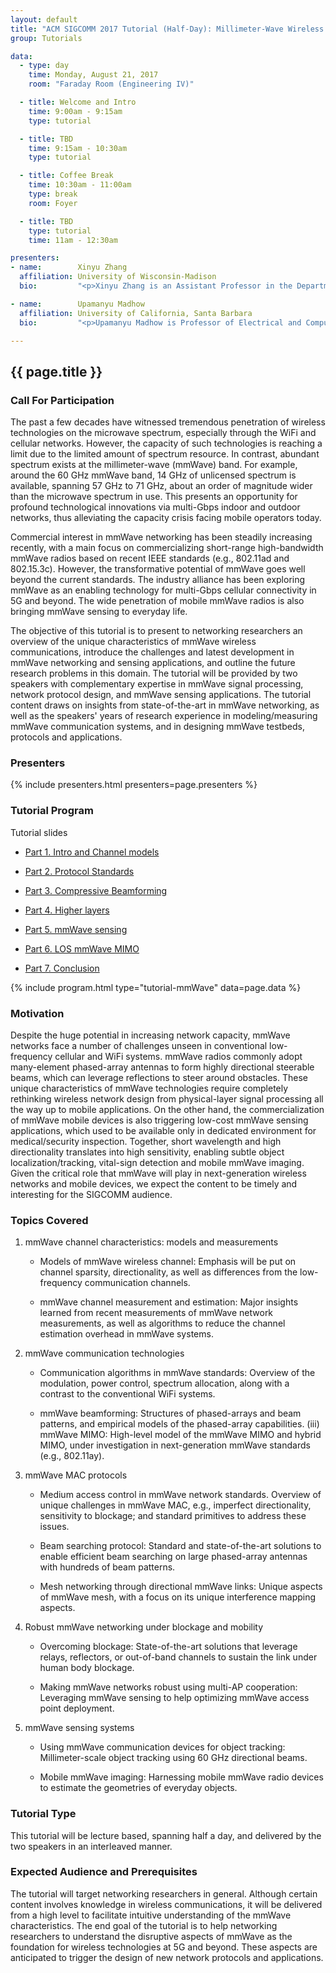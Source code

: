 ```yaml
---
layout: default
title: "ACM SIGCOMM 2017 Tutorial (Half-Day): Millimeter-Wave Wireless Networking and Sensing"
group: Tutorials

data:
  - type: day
    time: Monday, August 21, 2017
    room: "Faraday Room (Engineering IV)"

  - title: Welcome and Intro
    time: 9:00am - 9:15am
    type: tutorial

  - title: TBD
    time: 9:15am - 10:30am
    type: tutorial

  - title: Coffee Break
    time: 10:30am - 11:00am
    type: break
    room: Foyer

  - title: TBD
    type: tutorial
    time: 11am - 12:30am

presenters:
- name:        Xinyu Zhang
  affiliation: University of Wisconsin-Madison
  bio:         "<p>Xinyu Zhang is an Assistant Professor in the Department of Electrical and Computer Engineering at the University of Wisconsin-Madison. He received his Ph.D. degree in Computer Science and Engineering from the University of Michigan in 2012. His research interest lies in wireless systems and ubiquitous computing, and more specifically in (i) designing next-generation wireless architectures based on millimeter-wave, large-scale distributed antennas, and physical-layer informed protocols; (ii) designing ubiquitous computing systems that leverage wireless signals to sense micro-locations and micro-activities at near-vision precision.  His research work has been regularly published in top conferences in these areas, especially ACM MobiCom, MobiSys, USENIX NSDI, and IEEE INFOCOM. He is the recipient of ACM MobiCom Best Paper Award in 2011, NSF CAREER Award in 2014, and Google Faculty Research Award in 2017.</p>"

- name:        Upamanyu Madhow
  affiliation: University of California, Santa Barbara
  bio:         "<p>Upamanyu Madhow is Professor of Electrical and Computer Engineering at the University of California, Santa Barbara. His research interests broadly span communications, signal processing and networking, with current emphasis on millimeter wave communication, and on distributed and bio-inspired approaches to networking and inference. He received his bachelor's degree in electrical engineering from the Indian Institute of Technology, Kanpur, in 1985, and his Ph. D. degree in electrical engineering from the University of Illinois, Urbana-Champaign in 1990. He has worked as a research scientist at Bell Communications Research, Morristown, NJ, and as a faculty at the University of Illinois, Urbana-Champaign.  Dr. Madhow is a recipient of the 1996 NSF CAREER award, and co-recipient of the 2012 IEEE Marconi prize paper award in wireless communications. He has served as Associate Editor for the IEEE Transactions on Communications, the IEEE Transactions on Information Theory, and the IEEE Transactions on Information Forensics and Security. He is the author of two textbooks published by Cambridge University Press, Fundamentals of Digital Communication (2008) and Introduction to Communication Systems (2014).</p>"

---
```


## {{ page.title }}

### Call For Participation

The past a few decades have witnessed tremendous penetration of wireless technologies on the microwave spectrum, especially through the WiFi and cellular networks. However, the capacity of such technologies is reaching a limit due to the limited amount of spectrum resource. In contrast, abundant spectrum exists at the millimeter-wave (mmWave) band. For example, around the 60 GHz mmWave band, 14 GHz of unlicensed spectrum is available, spanning 57 GHz to 71 GHz, about an order of magnitude wider than the microwave spectrum in use. This presents an opportunity for profound technological innovations via multi-Gbps indoor and outdoor networks, thus alleviating the capacity crisis facing mobile operators today.

Commercial interest in mmWave networking has been steadily increasing recently, with a main focus on commercializing short-range high-bandwidth mmWave radios based on recent IEEE standards (e.g., 802.11ad and 802.15.3c). However, the transformative potential of mmWave goes well beyond the current standards. The industry alliance has been exploring mmWave as an enabling technology for multi-Gbps cellular connectivity in 5G and beyond. The wide penetration of mobile mmWave radios is also bringing mmWave sensing to everyday life.

The objective of this tutorial is to present to networking researchers an overview of the unique characteristics of mmWave wireless communications, introduce the challenges and latest development in mmWave networking and sensing applications, and outline the future research problems in this domain. The tutorial will be provided by two speakers with complementary expertise in mmWave signal processing, network protocol design, and mmWave sensing applications. The tutorial content draws on insights from state-of-the-art in mmWave networking, as well as the speakers' years of research experience in modeling/measuring mmWave communication systems, and in designing mmWave testbeds, protocols and applications.

### Presenters

{% include presenters.html presenters=page.presenters %}

### Tutorial Program

Tutorial slides

- [Part 1. Intro and Channel models](files/tutorial-mmWave/1-intro.pptx)

- [Part 2. Protocol Standards](files/tutorial-mmWave/2-standards.pptx)

- [Part 3. Compressive Beamforming](files/tutorial-mmWave/3-beamforming.pptx)

- [Part 4. Higher layers](files/tutorial-mmWave/4-higher-layers.pptx)

- [Part 5. mmWave sensing](files/tutorial-mmWave/5-sensing.pptx)

- [Part 6. LOS mmWave MIMO](files/tutorial-mmWave/6-LOS.pptx)

- [Part 7. Conclusion](files/tutorial-mmWave/7-conclusion.pptx)

{% include program.html type="tutorial-mmWave" data=page.data %}

### Motivation

Despite the huge potential in increasing network capacity, mmWave networks face a number of challenges unseen in conventional low-frequency cellular and WiFi systems. mmWave radios commonly adopt many-element phased-array antennas to form highly directional steerable beams, which can leverage reflections to steer around obstacles. These unique characteristics of mmWave technologies require completely rethinking wireless network design from physical-layer signal processing all the way up to mobile applications. On the other hand, the commercialization of mmWave mobile devices is also triggering low-cost mmWave sensing applications, which used to be available only in dedicated environment for medical/security inspection. Together, short wavelength and high directionality translates into high sensitivity, enabling subtle object localization/tracking, vital-sign detection and mobile mmWave imaging. Given the critical role that mmWave will play in next-generation wireless networks and mobile devices, we expect the content to be timely and interesting for the SIGCOMM audience.

### Topics Covered

1. mmWave channel characteristics: models and measurements

    - Models of mmWave wireless channel: Emphasis will be put on channel sparsity, directionality, as well as differences from the low-frequency communication channels.

    - mmWave channel measurement and estimation: Major insights learned from recent measurements of mmWave network measurements, as well as algorithms to reduce the channel estimation overhead in mmWave systems.

2. mmWave communication technologies

    - Communication algorithms in mmWave standards: Overview of the modulation, power control, spectrum allocation, along with a contrast to the conventional WiFi systems.

    - mmWave beamforming: Structures of phased-arrays and beam patterns, and empirical models of the phased-array capabilities.  (iii) mmWave MIMO: High-level model of the mmWave MIMO and hybrid MIMO, under investigation in next-generation mmWave standards (e.g., 802.11ay).

3. mmWave MAC protocols

    - Medium access control in mmWave network standards.  Overview of unique challenges in mmWave MAC, e.g., imperfect directionality, sensitivity to blockage; and standard primitives to address these issues.

    - Beam searching protocol: Standard and state-of-the-art solutions to enable efficient beam searching on large phased-array antennas with hundreds
    of beam patterns.

    - Mesh networking through directional mmWave links: Unique aspects of mmWave mesh, with a focus on its unique interference mapping aspects.

4. Robust mmWave networking under blockage and mobility

    - Overcoming blockage: State-of-the-art solutions that leverage relays, reflectors, or out-of-band channels to sustain the link under human body blockage.

    - Making mmWave networks robust using multi-AP cooperation: Leveraging mmWave sensing to help optimizing mmWave access point deployment.

5. mmWave sensing systems

    - Using mmWave communication devices for object tracking: Millimeter-scale object tracking using 60 GHz directional beams.

    - Mobile mmWave imaging: Harnessing mobile mmWave radio devices to estimate the geometries of everyday objects.

### Tutorial Type

This tutorial will be lecture based, spanning half a day, and delivered by the two speakers in an interleaved manner.

### Expected Audience and Prerequisites

The tutorial will target networking researchers in general. Although certain content involves knowledge in wireless communications, it will be delivered from a high level to facilitate intuitive understanding of the mmWave characteristics.  The end goal of the tutorial is to help networking researchers to understand the disruptive aspects of mmWave as the foundation for wireless technologies at 5G and beyond. These aspects are anticipated to trigger the design of new network protocols and applications.
